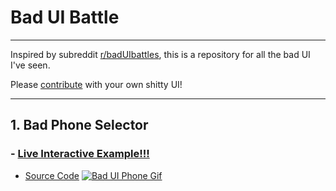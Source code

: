 # Bad UI Battle
---
Inspired by subreddit [r/badUIbattles](https://www.reddit.com/r/badUIbattles/), this is a repository for all the bad UI I've seen.

Please [contribute](https://github.com/GoulartNogueira/BadUI/pulls) with your own shitty UI!

---

## 1. Bad Phone Selector
### - [Live Interactive Example!!!](./Phone%20Slider%20Selector/BadUIPhone.html)
- [Source Code](https://github.com/GoulartNogueira/BadUI/Phone%20Slider%20Selector/BadUIPhone.html)
   <a href="./Phone%20Slider%20Selector/BadUIPhone.html" target="_blank">![Bad UI Phone Gif](./Phone%20Slider%20Selector/BadUI%20Phone%20Selector.gif)</a>
